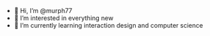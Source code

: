 - 👋 Hi, I’m @murph77
- 👀 I’m interested in everything new
- 🌱 I’m currently learning interaction design and computer science

<!---
murph77/murph77 is a ✨ special ✨ repository because its `README.md` (this file) appears on your GitHub profile.
You can click the Preview link to take a look at your changes.
--->

